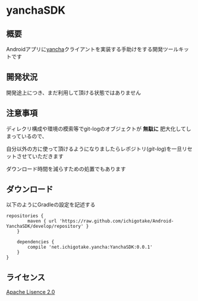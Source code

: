 # yanchaSDK

## 概要

Androidアプリに[yancha](https://github.com/uzulla/yancha)クライアントを実装する手助けをする開発ツールキットです

## 開発状況

開発途上につき、まだ利用して頂ける状態ではありません

## 注意事項

ディレクリ構成や環境の模索等でgit-logのオブジェクトが **無駄に** 肥大化してしまっているので、

自分以外の方に使って頂けるようになりましたらレポジトリ(*git-log*)を一旦リセットさせていただきます

ダウンロード時間を減らすための処置でもあります

## ダウンロード

以下のようにGradleの設定を記述する

```
repositories {
        maven { url 'https://raw.github.com/ichigotake/Android-YanchaSDK/develop/repository' }
    }

    dependencies {
        compile 'net.ichigotake.yancha:YanchaSDK:0.0.1'
    }
}
```

## ライセンス

[Apache Lisence 2.0](http://www.apache.org/licenses/LICENSE-2.0)
